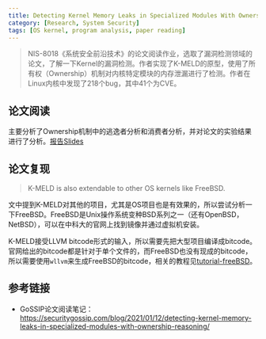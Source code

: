 ```yaml
---
title: Detecting Kernel Memory Leaks in Specialized Modules With Ownership Reasoning
category: [Research, System Security]
tags: [OS kernel, program analysis, paper reading]
---
```


> NIS-8018《系统安全前沿技术》的论文阅读作业，选取了漏洞检测领域的论文，了解一下Kernel的漏洞检测。作者实现了K-MELD的原型，使用了所有权（Ownership）机制对内核特定模块的内存泄漏进行了检测。作者在Linux内核中发现了218个bug，其中41个为CVE。

## 论文阅读

主要分析了Ownership机制中的逃逸者分析和消费者分析，并对论文的实验结果进行了分析。[报告Slides](https://cascades-sjtu.github.io/assets/slides/ndss21kernelleak.pdf)

## 论文复现

> K-MELD is also extendable to other OS kernels like FreeBSD.

文中提到K-MELD对其他的项目，尤其是OS项目也是有效果的，所以尝试分析一下FreeBSD。FreeBSD是Unix操作系统变种BSD系列之一（还有OpenBSD，NetBSD），可以在中科大的官网上找到镜像并通过虚拟机安装。

K-MELD接受LLVM bitcode形式的输入，所以需要先把大型项目编译成bitcode。官网给出的bitcode都是针对于单个文件的，而FreeBSD也没有现成的bitcode，所以需要使用`wllvm`来生成FreeBSD的bitcode，相关的教程见[tutorial-freeBSD](https://github.com/travitch/whole-program-llvm/blob/master/doc/tutorial-freeBSD.md)。

## 参考链接

* GoSSIP论文阅读笔记：<https://securitygossip.com/blog/2021/01/12/detecting-kernel-memory-leaks-in-specialized-modules-with-ownership-reasoning/>
